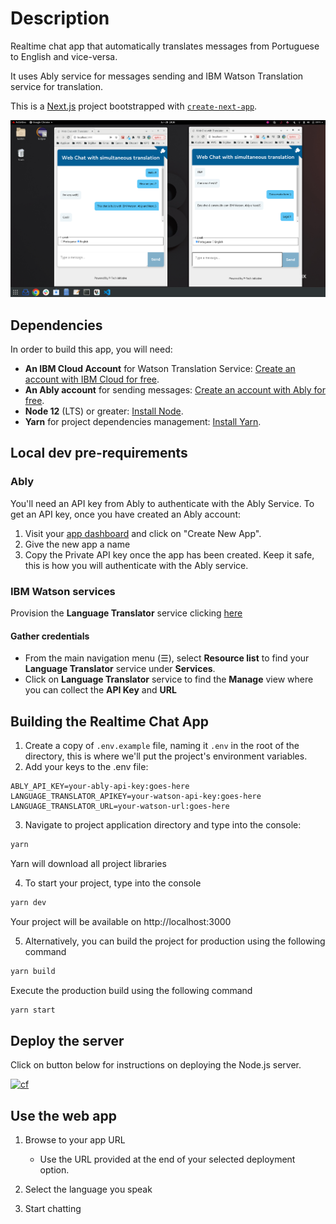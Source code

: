 # Description

Realtime chat app that automatically translates messages from Portuguese to English and vice-versa.

It uses Ably service for messages sending and IBM Watson Translation service for translation.

This is a [Next.js](https://nextjs.org/) project bootstrapped with [`create-next-app`](https://github.com/vercel/next.js/tree/canary/packages/create-next-app).

![watson-speech-translator.gif](doc/images/realChat.png)

## Dependencies

In order to build this app, you will need:

* **An IBM Cloud Account** for Watson Translation Service: [Create an account with IBM Cloud for free](https://cloud.ibm.com/registration).
* **An Ably account** for sending messages: [Create an account with Ably for free](https://www.ably.io/signup).
* **Node 12** (LTS) or greater: [Install Node](https://www.notion.so/Instalando-o-Node-js-d40fdabe8f0a491eb33b85da93d90a2f).
* **Yarn** for project dependencies management: [Install Yarn](https://www.notion.so/Instalando-o-Yarn-eca6a13be5b3467d8d2f7be15c60f322).

## Local dev pre-requirements

### Ably 

You'll need an API key from Ably to authenticate with the Ably Service. To get an API key, once you have created an Ably account:

1. Visit your [app dashboard](https://www.ably.io/accounts/any) and click on "Create New App".
2. Give the new app a name
3. Copy the Private API key once the app has been created. Keep it safe, this is how you will authenticate with the Ably service.


### IBM Watson services

Provision the **Language Translator** service clicking [here](https://cloud.ibm.com/catalog/services/language-translator)

#### Gather credentials

* From the main navigation menu (☰), select **Resource list** to find your **Language Translator** service under **Services**.
* Click on **Language Translator** service to find the **Manage** view where you can collect the **API Key** and **URL**

## Building the Realtime Chat App

1. Create a copy of `.env.example` file, naming it `.env` in the root of the directory, this is where we'll put the project's environment variables.
2. Add your keys to the .env file:
```
ABLY_API_KEY=your-ably-api-key:goes-here
LANGUAGE_TRANSLATOR_APIKEY=your-watson-api-key:goes-here
LANGUAGE_TRANSLATOR_URL=your-watson-url:goes-here
```
3. Navigate to project application directory and type into the console:

```bash
yarn
```

Yarn will download all project libraries

4. To start your project, type into the console

```bash
yarn dev
```

Your project will be available on http://localhost:3000

5. Alternatively, you can build the project for production using the following command

```bash
yarn build
```

Execute the production build using the following command

```bash
yarn start
```

## Deploy the server

Click on button below for instructions on deploying the Node.js server.

[![cf](https://raw.githubusercontent.com/IBM/pattern-utils/master/deploy-buttons/cf.png)](doc/cf.md)

## Use the web app

1. Browse to your app URL

   * Use the URL provided at the end of your selected deployment option.

1. Select the language you speak

1. Start chatting